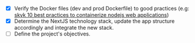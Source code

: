 -   [x] Verify the Docker files (dev and prod Dockerfile) to good practices (e.g: [skyk 10 best practices to containerize nodejs web applications](https://snyk.io/blog/10-best-practices-to-containerize-nodejs-web-applications-with-docker/))
-   [x] Determine the NextJS technology stack, update the app structure accordingly and integrate the new stack.
-   [ ] Define the project's objectives.
